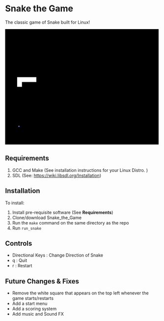 # Snake the Game

The classic game of Snake built for Linux!

![til](https://raw.githubusercontent.com/alecntan/snaCe/main/media/Snake_Game.gif)


## Requirements
1. GCC and Make (See installation instructions for your Linux Distro. )
2. SDL (See: https://wiki.libsdl.org/Installation)

## Installation
To install:
1. Install pre-requisite software (See **Requirements**)
2. Clone/download Snake_the_Game
3. Run the `make` command on the same directory as the repo
4. Run `run_snake`

## Controls
- Directional Keys : Change Direction of Snake
- q                : Quit
- r                : Restart

## Future Changes & Fixes
- Remove the white square that appears on the top left whenever the game starts/restarts
- Add a start menu
- Add a scoring system
- Add music and Sound FX

